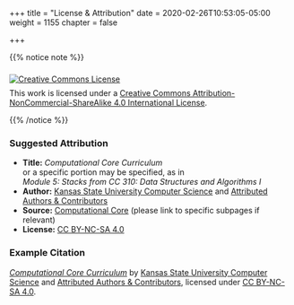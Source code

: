 +++
title = "License & Attribution"
date = 2020-02-26T10:53:05-05:00
weight = 1155
chapter = false

+++

{{% notice note %}}

<a rel="license" href="http://creativecommons.org/licenses/by-nc-sa/4.0/"><img alt="Creative Commons License" style="border-width:0; margin: .5rem auto" src="https://i.creativecommons.org/l/by-nc-sa/4.0/88x31.png" /></a><br />This work is licensed under a <a rel="license" href="http://creativecommons.org/licenses/by-nc-sa/4.0/">Creative Commons Attribution-NonCommercial-ShareAlike 4.0 International License</a>.

{{% /notice %}}

### Suggested Attribution

* **Title:** _Computational Core Curriculum_ <br> or a specific portion may be specified, as in<br> _Module 5: Stacks from CC 310: Data Structures and Algorithms I_
* **Author:** [Kansas State University Computer Science](https://www.cs.ksu.edu/) and [Attributed Authors & Contributors](https://core.cs.ksu.edu/authors/)
* **Source:** [Computational Core](https://core.cs.ksu.edu/) (please link to specific subpages if relevant)
* **License:** [CC BY-NC-SA 4.0](https://creativecommons.org/licenses/by-nc-sa/4.0/)

### Example Citation

_[Computational Core Curriculum](https://core.cs.ksu.edu/)_ by [Kansas State University Computer Science](https://www.cs.ksu.edu/) and [Attributed Authors & Contributors](https://core.cs.ksu.edu/attribution/), licensed under [CC BY-NC-SA 4.0](https://creativecommons.org/licenses/by-nc-sa/4.0/).
